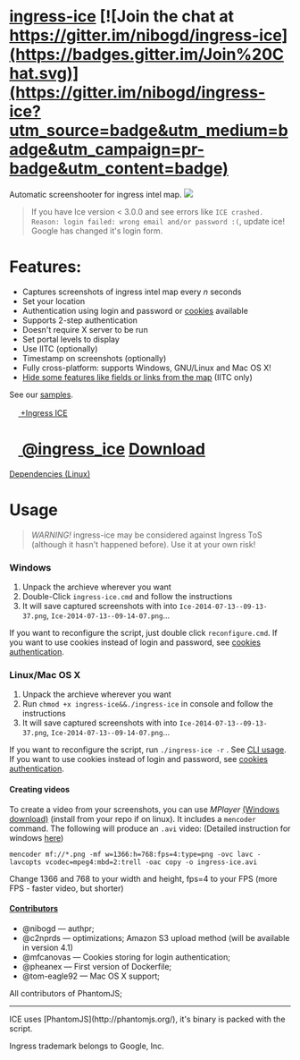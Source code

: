 [ingress-ice](http://ingress.divshot.io/) [![Join the chat at https://gitter.im/nibogd/ingress-ice](https://badges.gitter.im/Join%20Chat.svg)](https://gitter.im/nibogd/ingress-ice?utm_source=badge&utm_medium=badge&utm_campaign=pr-badge&utm_content=badge)
===========

Automatic screenshooter for ingress intel map.
![](https://cloud.githubusercontent.com/assets/2771136/7915684/cfaba8c4-0887-11e5-86b9-5b4fe05ababc.png)

> If you have Ice version < 3.0.0 and see errors like `ICE crashed. Reason: login failed: wrong email and/or password :(`, update ice! Google has changed it's login form.

Features:
=========
 - Captures screenshots of ingress intel map every *n* seconds
 - Set your location 
 - Authentication using login and password or [cookies](https://github.com/nibogd/ingress-ice/wiki/Cookies-Authentication) available
 - Supports 2-step authentication
 - Doesn't require X server to be run
 - Set portal levels to display
 - Use IITC (optionally)
 - Timestamp on screenshots (optionally)
 - Fully cross-platform: supports Windows, GNU/Linux and Mac OS X!
 - [Hide some features like fields or links from the map](https://github.com/nibogd/ingress-ice/wiki/Remove-features) (IITC only)

See our [samples](https://github.com/nibogd/ingress-ice/wiki/Example-Records).

[<img src="https://developers.google.com/+/images/branding/g+128.png" width="16"> +Ingress ICE](https://plus.google.com/u/0/115529923593338751190/posts)

[<img src="https://g.twimg.com/Twitter_logo_blue.png" width="16"> @ingress_ice](https://twitter.com/ingress_ice)
[Download](https://github.com/nibogd/ingress-ice/archive/master.zip) 
========

[Dependencies (Linux)](https://github.com/nibogd/ingress-ice/wiki/Dependencies-(Linux))

Usage
=====

> *WARNING!* ingress-ice may be considered against Ingress ToS (although it hasn't happened before). Use it at your own risk!

### Windows

 1. Unpack the archieve wherever you want
 2. Double-Click `ingress-ice.cmd` and follow the instructions
 4. It will save captured screenshots with into `Ice-2014-07-13--09-13-37.png`, `Ice-2014-07-13--09-14-07.png`...

If you want to reconfigure the script, just double click `reconfigure.cmd`. If you want to use cookies instead of login and password, see [cookies authentication](https://github.com/nibogd/ingress-ice/wiki/Cookies-Authentication).

### Linux/Mac OS X

 1. Unpack the archieve wherever you want
 2. Run `chmod +x ingress-ice&&./ingress-ice` in console and follow the instructions
 4. It will save captured screenshots with into `Ice-2014-07-13--09-13-37.png`, `Ice-2014-07-13--09-14-07.png`...

If you want to reconfigure the script, run `./ingress-ice -r` . See [CLI usage](https://github.com/nibogd/ingress-ice/wiki/Linux-CLI). If you want to use cookies instead of login and password, see [cookies authentication](https://github.com/nibogd/ingress-ice/wiki/Cookies-Authentication).

#### Creating videos

To create a video from your screenshots, you can use *MPlayer* [(Windows download)](http://oss.netfarm.it/mplayer-win32.php) (install from your repo if on linux). It includes a `mencoder` command. The following will produce an `.avi` video:
(Detailed instruction for windows [here](https://github.com/nibogd/ingress-ice/wiki/Creating-videos-(Windows)))
```
mencoder mf://*.png -mf w=1366:h=768:fps=4:type=png -ovc lavc -lavcopts vcodec=mpeg4:mbd=2:trell -oac copy -o ingress-ice.avi
```

Change 1366 and 768 to your width and height, fps=4 to your FPS (more FPS - faster video, but shorter)

#### [Contributors](https://github.com/nibogd/ingress-ice/graphs/contributors)

 * @nibogd — authpr;
 * @c2nprds — optimizations; Amazon S3 upload method (will be available in version 4.1)
 * @mfcanovas — Cookies storing for login authentication;
 * @pheanex — First version of Dockerfile;
 * @tom-eagle92 — Mac OS X support;

 All contributors of PhantomJS;

<hr>
ICE uses [PhantomJS](http://phantomjs.org/), it's binary is packed with the script.

Ingress trademark belongs to Google, Inc.
